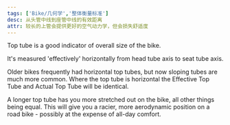 ```yaml
---
tags: ['Bike/几何学','整体衡量标准']
desc: 从头管中线到座管中线的有效距离
attr: 较长的上管会提供更好的空气动力学，但会损失舒适度
---
```



Top tube is a good indicator of overall size of the bike.

It's measured 'effectively' horizontally from head tube axis to seat tube axis.

Older bikes frequently had horizontal top tubes, but now sloping tubes are much more common. Where the top tube is horizontal the Effective Top Tube and Actual Top Tube will be identical.

A longer top tube has you more stretched out on the bike, all other things being equal. This will give you a racier, more aerodynamic position on a road bike - possibly at the expense of all-day comfort.




